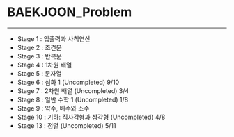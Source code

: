 # BAEKJOON_Problem

---

- Stage 1 : 입출력과 사칙연산
- Stage 2 : 조건문
- Stage 3 : 반복문
- Stage 4 :	1차원 배열
- Stage 5 : 문자열
- Stage 6 : 심화 1 (Uncompleted) 9/10
- Stage 7 : 2차원 배열 (Uncompleted) 3/4
- Stage 8 : 일반 수학 1 (Uncompleted) 1/8
- Stage 9 : 약수, 배수와 소수
- Stage 10 : 기하: 직사각형과 삼각형 (Uncompleted) 4/8
- Stage 13 : 정렬 (Uncompleted) 5/11
